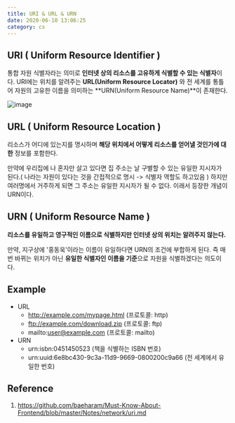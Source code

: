 ```yaml
---
title: URI & URL & URN
date: 2020-06-10 13:06:25
category: cs
---
```

## URI ( Uniform Resource Identifier )

통합 자원 식별자라는 의미로 **인터넷 상의 리소스를 고유하게 식별할 수 있는 식별자**이다. URI에는 위치를 알려주는 **URL(Uniform Resource Locator)** 와 전 세계를 통틀어 자원의 고유한 이름을 의미하는 **URN(Uniform Resource Name)**이 존재한다.

![image](https://user-images.githubusercontent.com/39187116/84225814-13085000-ab1b-11ea-979e-f14a39963b7d.png)

## URL ( Uniform Resource Location )

리소스가 어디에 있는지를 명시하며 **해당 위치에서 어떻게 리소스를 얻어낼 것인가에 대한** 정보를 포함한다. 

만약에 우리집에 나 혼자만 살고 있다면 집 주소는 날 구별할 수 있는 유일한 지시자가 된다.( 나라는 자원이 있다는 것을 간접적으로 명시 -> 식별자 역할도 하고있음 ) 하지만 여러명에서 거주하게 되면 그 주소는 유일한 지시자가 될 수 없다. 이래서 등장한 개념이 URN이다.

## URN ( Uniform Resource Name )

**리소스를 유일하고 영구적인 이름으로 식별하지만 인터넷 상의 위치는 알려주지 않는다.**

만약, 지구상에 '홍동욱'이라는 이름이 유일하다면 URN의 조건에 부합하게 된다. 즉 매번 바뀌는 위치가 아닌 **유일한 식별자인 이름을 기준**으로 자원을 식별하겠다는 의도이다.

## Example

- URL
  - http://example.com/mypage.html (프로토콜: http)
  - ftp://example.com/download.zip (프로토콜: ftp)
  - mailto:[user@example.com](mailto:user@example.com) (프로토콜: mailto)
- URN
  - urn:isbn:0451450523 (책을 식별하는 ISBN 번호)
  - urn:uuid:6e8bc430-9c3a-11d9-9669-0800200c9a66 (전 세계에서 유일한 번호)

## Reference

1. https://github.com/baeharam/Must-Know-About-Frontend/blob/master/Notes/network/uri.md
